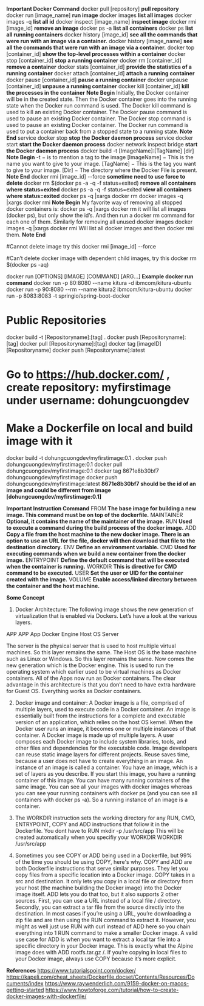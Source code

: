 **Important Docker Command**
docker pull [repository]        **pull repository**
docker run [image_name]         **run image**
docker images                   **list all images**
docker images -q                **list all id**
docker inspect [image_name]     **inspect image**
docker rmi [image_id]           **remove an image**
docker ps -a                    **list all containers**
docker ps                       **list all running containers**
docker history [image_id]       **see all the commands that were run with an image via a container.** 
docker history [image_name]     **see all the commands that were run with an image via a container.** 
docker top [container_id]       **show the top-level processes within a container**
docker stop [container_id]      **stop a running container**
docker rm [container_id]        **remove a container**
docker stats [container_id]     **provide the statistics of a running container**
docker attach [container_id]    **attach a running container**
docker pause [container_id]     **pause a running container**
docker unpause [container_id]   **unpause a running container**
docker kill [container_id]      **kill the processes in the container**
    **Note Begin**
    Initially, the Docker container will be in the created state.
    Then the Docker container goes into the running state when the Docker run command is used.
    The Docker kill command is used to kill an existing Docker container.
    The Docker pause command is used to pause an existing Docker container.
    The Docker stop command is used to pause an existing Docker container.
    The Docker run command is used to put a container back from a stopped state to a running state.
    **Note End**
service docker stop             **stop the Docker daemon process**
service docker start            **start the Docker daemon process**
docker network inspect bridge   **start the Docker daemon process**
docker build  -t [ImageName]:[TagName] [dir]
    **Note Begin**
    -t − is to mention a tag to the image
    [ImageName] − This is the name you want to give to your image.
    [TagName] − This is the tag you want to give to your image.
    [Dir] − The directory where the Docker File is present.
    **Note End**
docker rmi [image_id]  --force                  **sometime need to use force to delete**
docker rm $(docker ps -a -q -f status=exited)   **remove all containers where status=exited**
docker ps -a -q -f status=exited                **view all containers where status=exited**
docker ps -q |xargs docker rm
docker images -q |xargs docker rmi
**Note Begin**
My favorite way of removing all stopped docker containers is:
docker ps -q |xargs docker rm
it will list all images (docker ps), but only show the id’s. And then run a docker rm command for each one of them.
Similarly for removing all unused docker images
docker images -q |xargs docker rmi
Will list all docker images and then docker rmi them.
**Note End**

#Cannot delete image try this
docker rmi [image_id] --force

#Can’t delete docker image with dependent child images, try this
docker rm $(docker ps -aq)

docker run [OPTIONS] [IMAGE] [COMMAND] [ARG...]
**Example docker run command**
docker run -p 80:8080 --name kitura -d ibmcom/kitura-ubuntu
docker run -p 90:8080 --rm --name kitura2 ibmcom/kitura-ubuntu
docker run -p 8083:8083 -t springio/spring-boot-docker

# Public Repositories
docker build -t [Repositoryname]:[tag] .
docker push [Repositoryname]:[tag]
docker pull [Repositoryname]:[tag]
docker tag [imageID] [Repositoryname]
docker push [Repositoryname]:latest
# Go to https://hub.docker.com/ , create repository: myfirstimage under username: dohungcuongdev
# Make a Dockerfile on local and build image with it
docker build -t dohungcuongdev/myfirstimage:0.1 .
docker push dohungcuongdev/myfirstimage:0.1
docker pull dohungcuongdev/myfirstimage:0.1
docker tag 8671e8b30bf7 dohungcuongdev/myfirstimage
docker push dohungcuongdev/myfirstimage:latest
**8671e8b30bf7 should be the id of an image and could be different from image [dohungcuongdev/myfirstimage:0.1]**

**Important Instruction Command**
FROM        **The base image for building a new image. This command must be on top of the dockerfile.**
MAINTAINER  **Optional, it contains the name of the maintainer of the image.**
RUN         **Used to execute a command during the build process of the docker image.**
ADD         **Copy a file from the host machine to the new docker image. There is an option to use an                 URL for the file, docker will then download that file to the destination directory.**
ENV         **Define an environment variable.**
CMD         **Used for executing commands when we build a new container from the docker image.**
ENTRYPOINT  **Define the default command that will be executed when the container is running.**
WORKDIR     **This is directive for CMD command to be executed.**
USER        **Set the user or UID for the container created with the image.**
VOLUME      **Enable access/linked directory between the container and the host machine.**


**Some Concept**

1. Docker Architecture:
The following image shows the new generation of virtualization that is enabled via Dockers. Let’s have a look at the various layers.

APP      APP      App
    Docker Engine
       Host OS
       Server

The server is the physical server that is used to host multiple virtual machines. So this layer remains the same.
The Host OS is the base machine such as Linux or Windows. So this layer remains the same.
Now comes the new generation which is the Docker engine. This is used to run the operating system which earlier used to be virtual machines as Docker containers.
All of the Apps now run as Docker containers.
The clear advantage in this architecture is that you don’t need to have extra hardware for Guest OS. Everything works as Docker containers.

2. Docker image and container:
A Docker image is a file, comprised of multiple layers, used to execute code in a Docker container. An image is essentially built from the instructions for a complete and executable version of an application, which relies on the host OS kernel. When the Docker user runs an image, it becomes one or multiple instances of that container.
A Docker image is made up of multiple layers. A user composes each Docker image to include system libraries, tools, and other files and dependencies for the executable code. Image developers can reuse static image layers for different projects. Reuse saves time, because a user does not have to create everything in an image.
An instance of an image is called a container. You have an image, which is a set of layers as you describe. If you start this image, you have a running container of this image. You can have many running containers of the same image.
You can see all your images with docker images whereas you can see your running containers with docker ps (and you can see all containers with docker ps -a).
So a running instance of an image is a container.

3. The WORKDIR instruction sets the working directory for any RUN, CMD, ENTRYPOINT, COPY and ADD instructions that follow it in the Dockerfile.
You dont have to
RUN mkdir -p /usr/src/app
This will be created automatically when you specifiy your WORKDIR
WORKDIR /usr/src/app

4. Sometimes you see COPY or ADD being used in a Dockerfile, but 99% of the time you should be using COPY, here's why.
COPY and ADD are both Dockerfile instructions that serve similar purposes. They let you copy files from a specific location into a Docker image.
COPY takes in a src and destination. It only lets you copy in a local file or directory from your host (the machine building the Docker image) into the Docker image itself.
ADD lets you do that too, but it also supports 2 other sources. First, you can use a URL instead of a local file / directory. Secondly, you can extract a tar file from the source directly into the destination.
In most cases if you’re using a URL, you’re downloading a zip file and are then using the RUN command to extract it. However, you might as well just use RUN with curl instead of ADD here so you chain everything into 1 RUN command to make a smaller Docker image.
A valid use case for ADD is when you want to extract a local tar file into a specific directory in your Docker image. This is exactly what the Alpine image does with ADD rootfs.tar.gz /.
If you’re copying in local files to your Docker image, always use COPY because it’s more explicit.


**References**
https://www.tutorialspoint.com/docker/
https://kapeli.com/cheat_sheets/Dockerfile.docset/Contents/Resources/Documents/index
https://www.raywenderlich.com/9159-docker-on-macos-getting-started
https://www.howtoforge.com/tutorial/how-to-create-docker-images-with-dockerfile/
